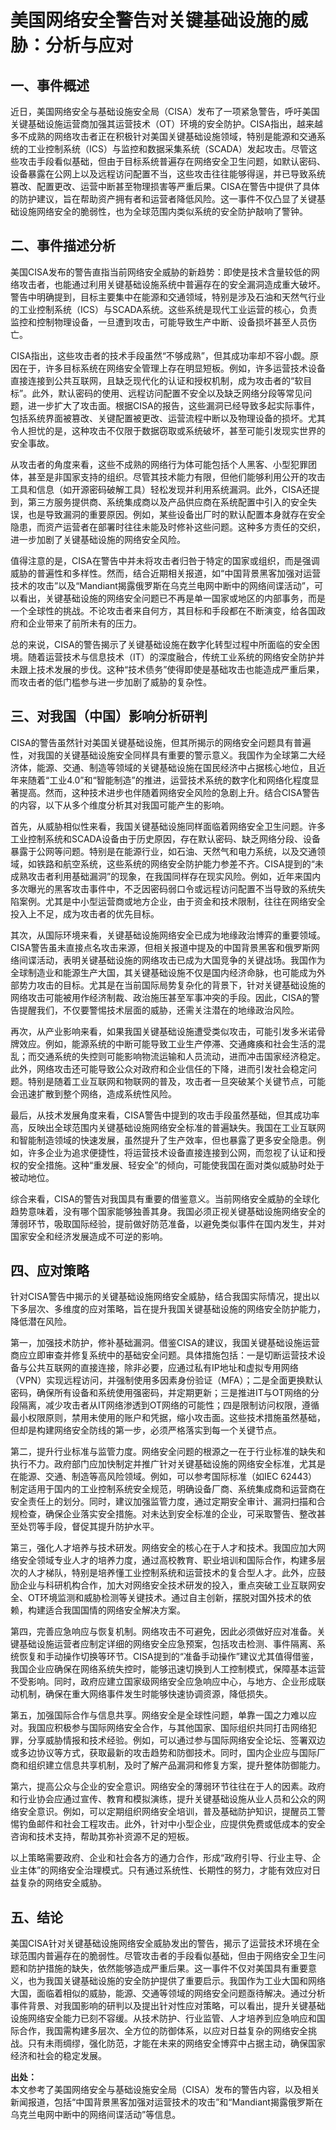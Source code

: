 # 美国网络安全警告对关键基础设施的威胁：分析与应对

## 一、事件概述

  近日，美国网络安全与基础设施安全局（CISA）发布了一项紧急警告，呼吁美国关键基础设施运营商加强其运营技术（OT）环境的安全防护。CISA指出，越来越多不成熟的网络攻击者正在积极针对美国关键基础设施领域，特别是能源和交通系统的工业控制系统（ICS）与监控和数据采集系统（SCADA）发起攻击。尽管这些攻击手段看似基础，但由于目标系统普遍存在网络安全卫生问题，如默认密码、设备暴露在公网上以及远程访问配置不当，这些攻击往往能够得逞，并已导致系统篡改、配置更改、运营中断甚至物理损害等严重后果。CISA在警告中提供了具体的防护建议，旨在帮助资产拥有者和运营者降低风险。这一事件不仅凸显了关键基础设施网络安全的脆弱性，也为全球范围内类似系统的安全防护敲响了警钟。

## 二、事件描述分析

  美国CISA发布的警告直指当前网络安全威胁的新趋势：即使是技术含量较低的网络攻击者，也能通过利用关键基础设施系统中普遍存在的安全漏洞造成重大破坏。警告中明确提到，目标主要集中在能源和交通领域，特别是涉及石油和天然气行业的工业控制系统（ICS）与SCADA系统。这些系统是现代工业运营的核心，负责监控和控制物理设备，一旦遭到攻击，可能导致生产中断、设备损坏甚至人员伤亡。

  CISA指出，这些攻击者的技术手段虽然“不够成熟”，但其成功率却不容小觑。原因在于，许多目标系统在网络安全管理上存在明显短板。例如，许多运营技术设备直接连接到公共互联网，且缺乏现代化的认证和授权机制，成为攻击者的“软目标”。此外，默认密码的使用、远程访问配置不安全以及缺乏网络分段等常见问题，进一步扩大了攻击面。根据CISA的报告，这些漏洞已经导致多起实际事件，包括系统界面被篡改、关键配置被更改、运营流程中断以及物理设备的损坏。尤其令人担忧的是，这种攻击不仅限于数据窃取或系统破坏，甚至可能引发现实世界的安全事故。

  从攻击者的角度来看，这些不成熟的网络行为体可能包括个人黑客、小型犯罪团体，甚至是非国家支持的组织。尽管其技术能力有限，但他们能够利用公开的攻击工具和信息（如开源密码破解工具）轻松发现并利用系统漏洞。此外，CISA还提到，第三方服务提供商、系统集成商以及产品供应商在系统配置中引入的安全失误，也是导致漏洞的重要原因。例如，某些设备出厂时的默认配置本身就存在安全隐患，而资产运营者在部署时往往未能及时修补这些问题。这种多方责任的交织，进一步加剧了关键基础设施的网络安全风险。

  值得注意的是，CISA在警告中并未将攻击者归咎于特定的国家或组织，而是强调威胁的普遍性和多样性。然而，结合近期相关报道，如“中国背景黑客加强对运营技术的攻击”以及“Mandiant揭露俄罗斯在乌克兰电网中断中的网络间谍活动”，可以看出，关键基础设施的网络安全问题已不再是单一国家或地区的内部事务，而是一个全球性的挑战。不论攻击者来自何方，其目标和手段都在不断演变，给各国政府和企业带来了前所未有的压力。

  总的来说，CISA的警告揭示了关键基础设施在数字化转型过程中所面临的安全困境。随着运营技术与信息技术（IT）的深度融合，传统工业系统的网络安全防护并未跟上技术发展的步伐。这种“技术债务”使得即使是基础攻击也能造成严重后果，而攻击者的低门槛参与进一步加剧了威胁的复杂性。

## 三、对我国（中国）影响分析研判

  CISA的警告虽然针对美国关键基础设施，但其所揭示的网络安全问题具有普遍性，对我国的关键基础设施安全同样具有重要的警示意义。我国作为全球第二大经济体，能源、交通、制造等领域的关键基础设施在国民经济中占据核心地位，且近年来随着“工业4.0”和“智能制造”的推进，运营技术系统的数字化和网络化程度显著提高。然而，这种技术进步也伴随着网络安全风险的急剧上升。结合CISA警告的内容，以下从多个维度分析其对我国可能产生的影响。

  首先，从威胁相似性来看，我国关键基础设施同样面临着网络安全卫生问题。许多工业控制系统和SCADA设备由于历史原因，存在默认密码、缺乏网络分段、设备暴露于公网等问题。特别是在能源行业，如石油、天然气和电力系统，以及交通领域，如铁路和航空系统，这些系统的网络安全防护能力参差不齐。CISA提到的“未成熟攻击者利用基础漏洞”的现象，在我国同样存在现实风险。例如，近年来国内多次曝光的黑客攻击事件中，不乏因密码弱口令或远程访问配置不当导致的系统失陷案例。尤其是中小型运营商或地方企业，由于资金和技术限制，往往在网络安全投入上不足，成为攻击者的优先目标。

  其次，从国际环境来看，关键基础设施网络安全已成为地缘政治博弈的重要领域。CISA警告虽未直接点名攻击来源，但相关报道中提及的中国背景黑客和俄罗斯网络间谍活动，表明关键基础设施的网络攻击已成为大国竞争的关键战场。我国作为全球制造业和能源生产大国，其关键基础设施不仅是国内经济命脉，也可能成为外部势力攻击的目标。尤其是在当前国际局势复杂化的背景下，针对关键基础设施的网络攻击可能被用作经济制裁、政治施压甚至军事冲突的手段。因此，CISA的警告提醒我们，不仅要警惕技术层面的威胁，还需关注潜在的地缘政治风险。

  再次，从产业影响来看，如果我国关键基础设施遭受类似攻击，可能引发多米诺骨牌效应。例如，能源系统的中断可能导致工业生产停滞、交通瘫痪和社会生活的混乱；而交通系统的失控则可能影响物流运输和人员流动，进而冲击国家经济稳定。此外，网络攻击还可能导致公众对政府和企业信任的下降，进而引发社会稳定问题。特别是随着工业互联网和物联网的普及，攻击者一旦突破某个关键节点，可能会迅速扩散到整个网络，造成系统性风险。

  最后，从技术发展角度来看，CISA警告中提到的攻击手段虽然基础，但其成功率高，反映出全球范围内关键基础设施网络安全标准的普遍缺失。我国在工业互联网和智能制造领域的快速发展，虽然提升了生产效率，但也暴露了更多安全隐患。例如，许多企业为追求便捷性，将运营技术设备直接连接到公网，而忽视了认证和授权的安全措施。这种“重发展、轻安全”的倾向，可能使我国在面对类似威胁时处于被动地位。

  综合来看，CISA的警告对我国具有重要的借鉴意义。当前网络安全威胁的全球化趋势意味着，没有哪个国家能够独善其身。我国必须正视关键基础设施网络安全的薄弱环节，吸取国际经验，提前做好防范准备，以避免类似事件在国内发生，并对国家安全和经济发展造成不可逆的影响。

## 四、应对策略

  针对CISA警告中揭示的关键基础设施网络安全威胁，结合我国实际情况，提出以下多层次、多维度的应对策略，旨在提升我国关键基础设施的网络安全防护能力，降低潜在风险。

  第一，加强技术防护，修补基础漏洞。借鉴CISA的建议，我国关键基础设施运营商应立即审查并修复系统中的基础安全问题。具体措施包括：一是切断运营技术设备与公共互联网的直接连接，除非必要，应通过私有IP地址和虚拟专用网络（VPN）实现远程访问，并强制使用多因素身份验证（MFA）；二是全面更换默认密码，确保所有设备和系统使用强密码，并定期更新；三是推进IT与OT网络的分段隔离，减少攻击者从IT网络渗透到OT网络的可能性；四是限制访问权限，遵循最小权限原则，禁用未使用的账户和凭据，缩小攻击面。这些技术措施虽然基础，但却是构建网络安全防线的第一步，必须严格落实到每一个关键节点。

  第二，提升行业标准与监管力度。网络安全问题的根源之一在于行业标准的缺失和执行不力。政府部门应加快制定并推广针对关键基础设施的网络安全标准，尤其是在能源、交通、制造等高风险领域。例如，可以参考国际标准（如IEC 62443）制定适用于国内的工业控制系统安全规范，明确设备厂商、系统集成商和运营商在安全责任上的划分。同时，建议加强监管力度，通过定期安全审计、漏洞扫描和合规检查，确保企业落实安全措施。对未达到安全标准的企业，可采取警告、整改甚至处罚等手段，督促其提升防护水平。

  第三，强化人才培养与技术研发。网络安全的核心在于人才和技术。我国应加大网络安全领域专业人才的培养力度，通过高校教育、职业培训和国际合作，构建多层次的人才梯队，特别是培养懂工业控制系统和运营技术的复合型人才。此外，应鼓励企业与科研机构合作，加大对网络安全技术研发的投入，重点突破工业互联网安全、OT环境监测和威胁检测等关键技术。通过自主创新，摆脱对国外技术的依赖，构建适合我国国情的网络安全解决方案。

  第四，完善应急响应与恢复机制。网络攻击不可避免，因此必须做好应对准备。关键基础设施运营者应制定详细的网络安全应急预案，包括攻击检测、事件隔离、系统恢复和手动操作切换等环节。CISA提到的“准备手动操作”建议尤其值得借鉴，我国企业应确保在网络系统失控时，能够迅速切换到人工控制模式，保障基本运营不受影响。同时，政府应建立国家级网络安全应急响应中心，与地方、企业形成联动机制，确保在重大网络事件发生时能够快速协调资源，降低损失。

  第五，加强国际合作与信息共享。网络安全是全球性问题，单靠一国之力难以应对。我国应积极参与国际网络安全合作，与其他国家、国际组织共同打击网络犯罪，分享威胁情报和技术经验。例如，可以通过参与国际网络安全论坛、签署双边或多边协议等方式，获取最新的攻击趋势和防御技术。同时，国内企业应与国际厂商和组织建立信息共享机制，及时了解产品漏洞和修复方案，提升整体防御能力。

  第六，提高公众与企业的安全意识。网络安全的薄弱环节往往在于人的因素。政府和行业协会应通过宣传、教育和模拟演练，提升关键基础设施从业人员和公众的网络安全意识。例如，可以定期组织网络安全培训，普及基础防护知识，提醒员工警惕钓鱼邮件和社会工程攻击。此外，针对中小型企业，应提供免费或低成本的安全咨询和技术支持，帮助其弥补资源不足的短板。

  以上策略需要政府、企业和社会各方的通力合作，形成“政府引导、行业主导、企业主体”的网络安全治理模式。只有通过系统性、长期性的努力，才能有效应对日益复杂的网络安全威胁。

## 五、结论

  美国CISA针对关键基础设施网络安全威胁发出的警告，揭示了运营技术环境在全球范围内普遍存在的脆弱性。尽管攻击者的手段看似基础，但由于网络安全卫生问题和防护措施的缺失，依然能够造成严重后果。这一事件不仅对美国具有重要意义，也为我国关键基础设施的安全防护提供了重要启示。我国作为工业大国和网络大国，面临着相似的威胁，能源、交通等领域的网络安全问题亟待解决。通过分析事件背景、对我国影响的研判以及提出针对性应对策略，可以看出，提升关键基础设施网络安全能力已刻不容缓。从技术防护、行业监管、人才培养到应急响应和国际合作，我国需构建多层次、全方位的防御体系，以应对日益复杂的网络安全挑战。只有未雨绸缪，强化防范，才能在未来的网络安全博弈中占据主动，确保国家经济和社会的稳定发展。

**出处：**  
本文参考了美国网络安全与基础设施安全局（CISA）发布的警告内容，以及相关新闻报道，包括“中国背景黑客加强对运营技术的攻击”和“Mandiant揭露俄罗斯在乌克兰电网中断中的网络间谍活动”等信息。
